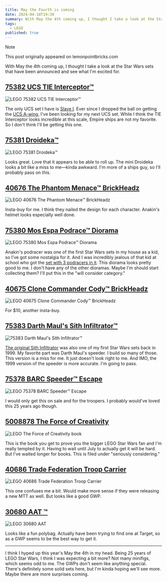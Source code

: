 ```yaml
---
title: May the Fourth is coming
date: 2024-04-18T19:39
summary: With May the 4th coming up, I thought I take a look at the Star Wars sets that have been announced and see what I'm excited for.
tags:
  - LEGO
published: true
---
```


> [!NOTE]
> This post originally appeared on lemonpointbricks.com

With May the 4th coming up, I thought I take a look at the Star Wars sets that have been announced and see what I'm excited for.

## [75382 UCS TIE Interceptor™](https://www.lego.com/en-us/product/tie-interceptor-75382)

![LEGO 75382 UCS TIE Interceptor™](https://samwarnick.com/media/75382.png "©LEGO Group")

The only UCS set I have is [Slave I](https://www.lego.com/en-us/product/slave-i-75060). Ever since I dropped the ball on getting the [UCS A-wing](https://www.lego.com/en-us/product/a-wing-starfighter-75275), I've been looking for my next UCS set. While I think the TIE Interceptor looks incredible at this scale, Empire ships are not my favorite. So I don't think I'll be getting this one.

## [75381 Droideka™](https://www.lego.com/en-us/product/droideka-75381)

![LEGO 75381 Droideka™](https://samwarnick.com/media/75381.png "©LEGO Group")

Looks great. Love that it appears to be able to roll up. The mini Droideka looks a bit like a miss to me—kinda awkward. I'm more of a ships guy, so I'll probably pass on this.

## [40676 The Phantom Menace™ BrickHeadz](https://www.lego.com/en-us/product/the-phantom-menace-40676)

![LEGO 40676 The Phantom Menace™ BrickHeadz](https://samwarnick.com/media/40676.png "©LEGO Group")

Insta-buy for me. I think they nailed the design for each character. Anakin's helmet looks especially well done.

## [75380 Mos Espa Podrace™ Diorama](https://www.lego.com/en-us/product/mos-espa-podrace-diorama-75380)

![LEGO 75380 Mos Espa Podrace™ Diorama](https://samwarnick.com/media/75380.png "©LEGO Group")

Anakin's podracer was one of the first Star Wars sets in my house as a kid, so I've got some nostalgia for it. And I was incredibly jealous of that kid at school who got the [set with 3 podracers in it](https://brickset.com/sets/7171-1/Mos-Espa-Podrace). This diorama looks pretty good to me. I don't have any of the other dioramas. Maybe I'm should start collecting them? I'll put this in the "will consider category."

## [40675 Clone Commander Cody™ BrickHeadz](https://www.lego.com/en-us/product/clone-commander-cody-40675)

![LEGO 40675 Clone Commander Cody™ BrickHeadz](https://samwarnick.com/media/40675.png "©LEGO Group")

For $10, another insta-buy.

## [75383 Darth Maul's Sith Infiltrator™](https://www.lego.com/en-us/product/darth-maul-s-sith-infiltrator-75383)

![75383 Darth Maul's Sith Infiltrator™](https://samwarnick.com/media/75383.png "©LEGO Group")

[The original Sith Infiltrator](https://brickset.com/sets/7151-1/Sith-Infiltrator) was also one of my first Star Wars sets back in 1999. My favorite part was Darth Maul's speeder. I build so many of those. This version is a miss for me. It just doesn't look right to me. And IMO, the 1999 version of the speeder is more accurate. I'm going to pass.

## [75378 BARC Speeder™ Escape](https://www.lego.com/en-us/product/barc-speeder-escape-75378)

![LEGO 75378 BARC Speeder™ Escape](https://samwarnick.com/media/75378.png "©LEGO Group")

I would only get this on sale and for the troopers. I probably would've loved this 25 years ago though.

## [5008878 The Force of Creativity](https://www.lego.com/en-us/product/the-force-of-creativity-5008878)

![LEGO The Force of Creativity book](https://samwarnick.com/media/5008878.png "©LEGO Group")

This is the book you get to prove you the bigger LEGO Star Wars fan and I'm really tempted by it. Having to wait until July to actually get it will be hard. But I've waited longer for books. This is filed under "seriously considering."

## [40686 Trade Federation Troop Carrier](https://www.lego.com/en-us/product/trade-federation-troop-carrier-40686)

![LEGO 40686 Trade Federation Troop Carrier](https://samwarnick.com/media/40686.png "©LEGO Group")

This one confuses me a bit. Would make more sense if they were releasing a new MTT as well. But looks like a good GWP.

## [30680 AAT ™](https://www.lego.com/en-us/product/aat-30680)

![LEGO 30680 AAT](https://samwarnick.com/media/30680.png "©LEGO Group")

Looks like a fun polybag. Actually have been trying to find one at Target, so as a GWP seems to be the best way to get it.

---

I think I hyped up this year's May the 4th in my head. Being 25 years of LEGO Star Wars, I think I was expecting a bit more? Not many minifigs, which seems odd to me. The GWPs don't seem like anything special. There's definitely some solid sets here, but I'm kinda hoping we'll see more. Maybe there are more surprises coming.
